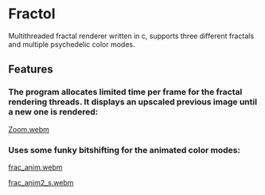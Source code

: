 # Fractol
Multithreaded fractal renderer written in c, supports three different fractals and multiple psychedelic color modes.

## Features
### The program allocates limited time per frame for the fractal rendering threads. It displays an upscaled previous image until a new one is rendered:
[Zoom.webm](https://user-images.githubusercontent.com/45420297/218799127-91c74e37-7693-4cb1-bf9e-a65799c8f943.webm)  

### Uses some funky bitshifting for the animated color modes:

[frac_anim.webm](https://user-images.githubusercontent.com/45420297/218806229-da5dd5e3-251b-45ca-8f3c-34a88e3d2e92.webm)  

[frac_anim2_s.webm](https://user-images.githubusercontent.com/45420297/218807447-c293f7f9-ef15-4f5f-96bd-eb370eb96682.webm)
